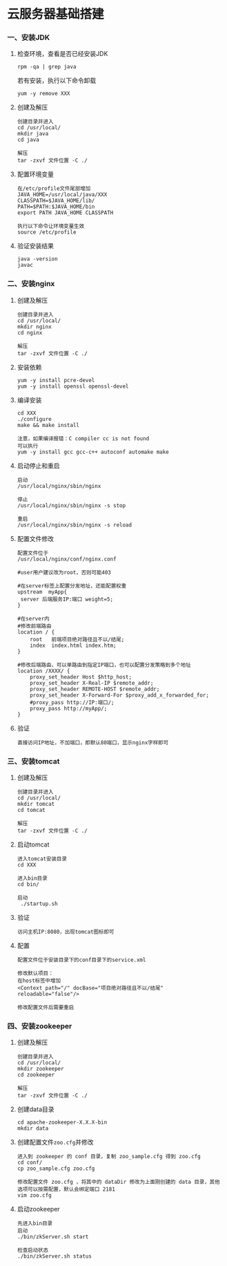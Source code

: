 # 云服务器基础搭建



### 一、安装JDK

1. 检查环境，查看是否已经安装JDK

   ```
   rpm -qa | grep java
   ```

   若有安装，执行以下命令卸载

   ```
   yum -y remove XXX
   ```

2. 创建及解压

   ```
   创建目录并进入
   cd /usr/local/
   mkdir java
   cd java
   
   解压
   tar -zxvf 文件位置 -C ./
   ```

3. 配置环境变量

   ```
   在/etc/profile文件尾部增加
   JAVA_HOME=/usr/local/java/XXX
   CLASSPATH=$JAVA_HOME/lib/
   PATH=$PATH:$JAVA_HOME/bin
   export PATH JAVA_HOME CLASSPATH
   
   执行以下命令让环境变量生效
   source /etc/profile
   ```

   

4. 验证安装结果

   ```
   java -version
   javac
   ```

   

### 二、安装nginx

1. 创建及解压

   ```
   创建目录并进入
   cd /usr/local/
   mkdir nginx
   cd nginx
   
   解压
   tar -zxvf 文件位置 -C ./
   ```

2. 安装依赖

   ```
   yum -y install pcre-devel
   yum -y install openssl openssl-devel
   ```

3. 编译安装

   ```
   cd XXX
   ./configure
   make && make install
   
   注意，如果编译报错：C compiler cc is not found
   可以执行
   yum -y install gcc gcc-c++ autoconf automake make
   ```

4. 启动停止和重启

   ```
   启动
   /usr/local/nginx/sbin/nginx
   
   停止
   /usr/local/nginx/sbin/nginx -s stop
   
   重启
   /usr/local/nginx/sbin/nginx -s reload
   ```

5. 配置文件修改

   ```
   配置文件位于
   /usr/local/nginx/conf/nginx.conf
   
   #user用户建议改为root，否则可能403
   
   #在server标签上配置分发地址，还能配置权重
   upstream  myApp{
   	server 后端服务IP:端口 weight=5;
   }
   
   #在server内
   #修改前端路由
   location / {
       root   前端项目绝对路径且不以/结尾;
       index  index.html index.htm;
   }
   
   #修改后端路由，可以单路由到指定IP端口，也可以配置分发策略到多个地址
   location /XXXX/ {
       proxy_set_header Host $http_host;
       proxy_set_header X-Real-IP $remote_addr;
       proxy_set_header REMOTE-HOST $remote_addr;
       proxy_set_header X-Forward-For $proxy_add_x_forwarded_for;
       #proxy_pass http://IP:端口/;
       proxy_pass http://myApp/;
   }
   
   ```

6. 验证

   ```
   直接访问IP地址，不加端口，即默认80端口，显示nginx字样即可
   ```

   

### 三、安装tomcat

1. 创建及解压

   ```
   创建目录并进入
   cd /usr/local/
   mkdir tomcat
   cd tomcat
   
   解压
   tar -zxvf 文件位置 -C ./
   ```

2. 启动tomcat

   ```
   进入tomcat安装目录
   cd XXX
   
   进入bin目录
   cd bin/
   
   启动
    ./startup.sh
   ```

   

3. 验证

   ```
   访问主机IP:8080，出现tomcat图标即可
   ```

4. 配置

   ```
   配置文件位于安装目录下的conf目录下的service.xml
   
   修改默认项目：
   在host标签中增加
   <Context path="/" docBase="项目绝对路径且不以/结尾" reloadable="false"/>
   
   修改配置文件后需要重启
   ```

### 四、安装zookeeper

1. 创建及解压

   ```
   创建目录并进入
   cd /usr/local/
   mkdir zookeeper
   cd zookeeper
   
   解压
   tar -zxvf 文件位置 -C ./
   ```

2. 创建data目录

   ```
   cd apache-zookeeper-X.X.X-bin
   mkdir data
   ```

   

3. 创建配置文件`zoo.cfg`并修改

   ```
   进⼊到 zookeeper 的 conf ⽬录，复制 zoo_sample.cfg 得到 zoo.cfg 
   cd conf/
   cp zoo_sample.cfg zoo.cfg
   
   修改配置⽂件 zoo.cfg ，将其中的 dataDir 修改为上⾯刚创建的 data ⽬录，其他选项可以按需配置，默认会绑定端⼝ 2181
   vim zoo.cfg
   ```

4. 启动zookeeper

   ```
   先进入bin目录
   启动
   ./bin/zkServer.sh start
   
   检查启动状态
   ./bin/zkServer.sh status
   ```

   